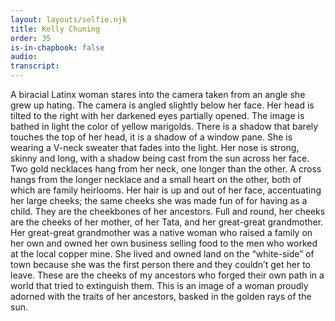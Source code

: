 ```yaml
---
layout: layouts/selfie.njk
title: Kelly Chuning
order: 35
is-in-chapbook: false
audio:
transcript:
---
```


A biracial Latinx woman stares into the camera taken from an angle she grew up hating. The camera is angled slightly below her face. Her head is tilted to the right with her darkened eyes partially opened. The image is bathed in light the color of yellow marigolds. There is a shadow that barely touches the top of her head, it is a shadow of a window pane. She is wearing a V-neck sweater that fades into the light. Her nose is strong, skinny and long, with a shadow being cast from the sun across her face. Two gold necklaces hang from her neck, one longer than the other. A cross hangs from the longer necklace and a small heart on the other, both of which are family heirlooms. Her hair is up and out of her face, accentuating her large cheeks; the same cheeks she was made fun of for having as a child. They are the cheekbones of her ancestors. Full and round, her cheeks are the cheeks of her mother, of her Tata, and her great-great grandmother. Her great-great grandmother was a native woman who raised a family on her own and owned her own business selling food to the men who worked at the local copper mine. She lived and owned land on the “white-side” of town because she was the first person there and they couldn’t get her to leave. These are the cheeks of my ancestors who forged their own path in a world that tried to extinguish them. This is an image of a woman proudly adorned with the traits of her ancestors, basked in the golden rays of the sun.
